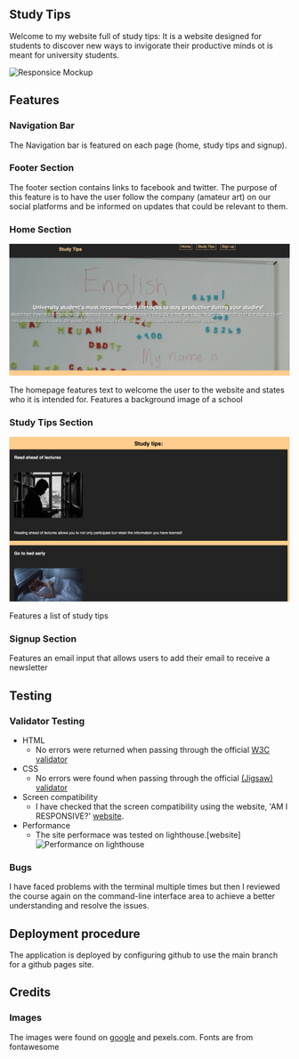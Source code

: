 
## Study Tips
Welcome to my website full of study tips:
 It is a website designed for students to discover new ways to invigorate their productive minds
 ot is meant for university students.

![Responsice Mockup](assets/responsive4.png)

## Features

### Navigation Bar

The Navigation bar is featured on each page (home, study tips and signup). 

### Footer Section


The footer section contains links to facebook and twitter. The purpose of this feature is to have the user follow the company (amateur art) on our social platforms and be informed on updates that could be relevant to them. 

### Home Section
![Responsice Mockup](assets/home4.png)

The homepage features text to welcome the user to the website and states who it is intended for. Features a background image of a school


### Study Tips Section

![Responsice Mockup](assets/tips4.png)

Features a list of study tips


### Signup Section


Features an email input that allows users to add their email to receive a newsletter

## Testing 


### Validator Testing 

- HTML
  - No errors were returned when passing through the official [W3C validator](https://validator.w3.org/nu/)
- CSS
  - No errors were found when passing through the official [(Jigsaw) validator](https://jigsaw.w3.org/css-validator/validator)
- Screen compatibility 
    - I have checked that the screen compatibility using the website, 'AM I RESPONSIVE?' [website](https://ui.dev/amiresponsive?url=https://8000-rawaspec-amateurart-n1twbn3zboq.ws-eu81.gitpod.io/home.html).
- Performance
    - The site performace was tested on lighthouse.[website]
    ![Performance on lighthouse](assets/performance.png)

### Bugs
 I have faced problems with the terminal multiple times but then I reviewed the course again on the command-line interface area to achieve a better understanding and resolve the issues.

## Deployment procedure

The application is deployed by configuring github to use the main branch for a github pages site.


## Credits

### Images
The images were found on [google](https://google.com) and pexels.com. Fonts are from fontawesome


